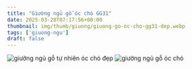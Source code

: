 ```yaml
---
title: "Giường ngủ gỗ óc chó GG31"
date: 2025-03-28T07:17:56+00:00
thumbnail: img/thumb/giuong/giuong-go-oc-cho-gg31-dep.webp
tags: ['giuong-ngu']
draft: false
---
```

![giường ngủ gỗ tự nhiên óc chó đẹp](/img/giuong/gg31/giuong-go-oc-cho-gg31-38.webp)
![giường ngủ gỗ óc chó](/img/giuong/gg31/giuong-go-oc-cho-gg31-39.webp)